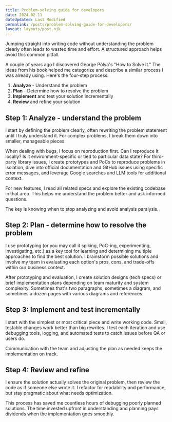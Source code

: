 ```yaml
---
title: Problem-solving guide for developers
date: 2024-02-11
dateUpdated: Last Modified
permalink: /posts/problem-solving-guide-for-developers/
layout: layouts/post.njk
---
```


Jumping straight into writing code without understanding the problem clearly often leads to wasted time and effort. A structured approach helps avoid this common pitfall.

A couple of years ago I discovered George Pólya's "How to Solve It." The ideas from his book helped me categorize and describe a similar process I was already using. Here's the four-step process:

1. **Analyze** - Understand the problem
2. **Plan** - Determine how to resolve the problem  
3. **Implement** and test your solution incrementally
4. **Review** and refine your solution

## Step 1: Analyze - understand the problem

I start by defining the problem clearly, often rewriting the problem statement until I truly understand it. For complex problems, I break them down into smaller, manageable pieces.

When dealing with bugs, I focus on reproduction first. Can I reproduce it locally? Is it environment-specific or tied to particular data state? For third-party library issues, I create prototypes and PoCs to reproduce problems in isolation, dive into official documentation and GitHub issues using specific error messages, and leverage Google searches and LLM tools for additional context.

For new features, I read all related specs and explore the existing codebase in that area. This helps me understand the problem better and ask informed questions.

The key is knowing when to stop analyzing and avoid analysis paralysis.

## Step 2: Plan - determine how to resolve the problem

I use prototyping (or you may call it spiking, PoC-ing, experimenting, investigating, etc.) as a key tool for learning and determining multiple approaches to find the best solution. I brainstorm possible solutions and involve my team in evaluating each option's pros, cons, and trade-offs within our business context.

After prototyping and evaluation, I create solution designs (tech specs) or brief implementation plans depending on team maturity and system complexity. Sometimes that's two paragraphs, sometimes a diagram, and sometimes a dozen pages with various diagrams and references.

## Step 3: Implement and test incrementally

I start with the simplest or most critical piece and write working code. Small, testable changes work better than big rewrites. I test each iteration and use debugging tools, logging, and automated tests to catch issues before QA or users do.

Communication with the team and adjusting the plan as needed keeps the implementation on track.

## Step 4: Review and refine

I ensure the solution actually solves the original problem, then review the code as if someone else wrote it. I refactor for readability and performance, but stay pragmatic about what needs optimization.

This process has saved me countless hours of debugging poorly planned solutions. The time invested upfront in understanding and planning pays dividends when the implementation goes smoothly.
